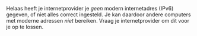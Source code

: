 Helaas heeft je internetprovider je *geen* modern internetadres (IPv6) gegeven, of niet alles correct ingesteld. Je kan daardoor andere  computers met moderne adressen *niet* bereiken. Vraag je internetprovider om dit voor je op te lossen.
